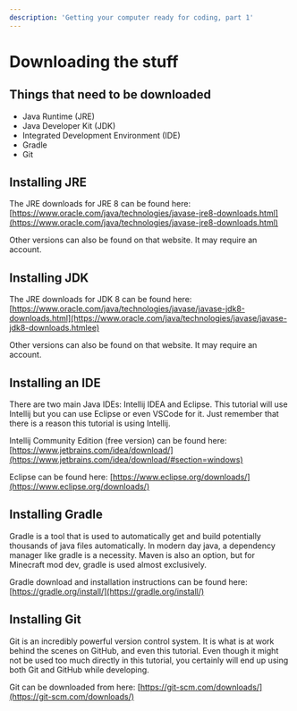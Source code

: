 ```yaml
---
description: 'Getting your computer ready for coding, part 1'
---
```


# Downloading the stuff

## Things that need to be downloaded

* Java Runtime \(JRE\)
* Java Developer Kit \(JDK\)
* Integrated Development Environment \(IDE\)
* Gradle
* Git

## Installing JRE

The JRE downloads for JRE 8 can be found here: [https://www.oracle.com/java/technologies/javase-jre8-downloads.html](https://www.oracle.com/java/technologies/javase-jre8-downloads.html)

Other versions can also be found on that website.  It may require an account.  

## Installing JDK

The JRE downloads for JDK 8 can be found here: [https://www.oracle.com/java/technologies/javase/javase-jdk8-downloads.html](https://www.oracle.com/java/technologies/javase/javase-jdk8-downloads.htmlee)

Other versions can also be found on that website.  It may require an account.  

## Installing an IDE

There are two main Java IDEs: Intellij IDEA and Eclipse.  This tutorial will use Intellij but you can use Eclipse or even VSCode for it.  Just remember that there is a reason this tutorial is using Intellij.  

Intellij Community Edition \(free version\) can be found here: [https://www.jetbrains.com/idea/download/](https://www.jetbrains.com/idea/download/#section=windows)

Eclipse can be found here: [https://www.eclipse.org/downloads/](https://www.eclipse.org/downloads/)

## Installing Gradle

Gradle is a tool that is used to automatically get and build potentially thousands of java files automatically.  In modern day java, a dependency manager like gradle is a necessity.  Maven is also an option, but for Minecraft mod dev, gradle is used almost exclusively.  

Gradle download and installation instructions can be found here: [https://gradle.org/install/](https://gradle.org/install/)

## Installing Git

Git is an incredibly powerful version control system.  It is what is at work behind the scenes on GitHub, and even this tutorial.  Even though it might not be used too much directly in this tutorial, you certainly will end up using both Git and GitHub while developing.  

Git can be downloaded from here: [https://git-scm.com/downloads/](https://git-scm.com/downloads/)

